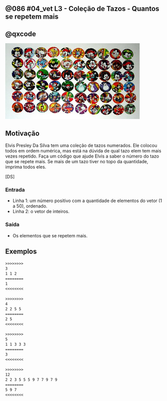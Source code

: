 ## @086 #04_vet L3 - Coleção de Tazos - Quantos se repetem mais
## @qxcode

![](__capa.jpg)

## Motivação

Elvis Presley Da Silva tem uma coleção de tazos numerados. Ele colocou todos em ordem numérica, mas está na dúvida de qual tazo elem tem mais vezes repetido. Faça um código que ajude Elvis a saber o número do tazo que se repete mais. Se mais de um tazo tiver no topo da quantidade, imprima todos eles.

\[DS\]

### Entrada

- Linha 1: um número positivo com a quantidade de elementos do vetor (1 a 50), ordenado.
- Linha 2: o vetor de inteiros.

### Saída

- Os elementos que se repetem mais.

## Exemplos

```
>>>>>>>>
3
1 1 2
========
1
<<<<<<<<

>>>>>>>>
4
2 2 5 5
========
2 5
<<<<<<<<

>>>>>>>>
5
1 1 3 3 3
========
3
<<<<<<<<

>>>>>>>>
12
2 2 3 5 5 5 9 7 7 9 7 9
========
5 9 7
<<<<<<<<
```

#

<!---
>>>>>>>> 01
6
2 2 2 4 4 4
========
2 4
<<<<<<<<

>>>>>>>> 02
7
1 3 5 5 7 9 9
========
5 9
<<<<<<<<

>>>>>>>> 03
6
1 1 4 4 7 9
========
1 4
<<<<<<<<

>>>>>>>> 04
5
1 2 2 3 3
========
2 3
<<<<<<<<

>>>>>>>> 05
11
1 2 2 3 3 4 4 4 5 5 5
========
4 5
<<<<<<<<
--->